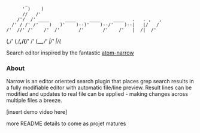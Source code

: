            _                                                  
          ' )    )                                            
          //   /'                                             
        /'/  /' ____      ____     ____     ____   .   . ,   ,
      /' / /' /'    )   )'    )--)'    )--/'    )--|   |/   / 
    /'  //' /'    /'  /'       /'       /'    /'   |  /|  /'  
(,/'    (_,(___,/(__/'       /'        (___,/'    _|/' |/(__  
                                                              
                                                              

Search editor inspired by the fantastic [atom-narrow](https://github.com/t9md/atom-narrow)

### About
Narrow is an editor oriented search plugin that places grep search results in a fully modifiable editor with automatic file/line preview. Result lines can be modified and updates to real file can be applied - making changes across multiple files a breeze. 

[insert demo video here]

more README details to come as projet matures

